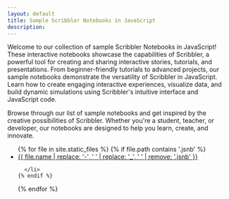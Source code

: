```yaml
---
layout: default
title: Sample Scribbler Notebooks in JavaScript
description: 
---
```




Welcome to our collection of sample Scribbler Notebooks in JavaScript! These interactive notebooks showcase the capabilities of Scribbler, a powerful tool for creating and sharing interactive stories, tutorials, and presentations. From beginner-friendly tutorials to advanced projects, our sample notebooks demonstrate the versatility of Scribbler in JavaScript. Learn how to create engaging interactive experiences, visualize data, and build dynamic simulations using Scribbler's intuitive interface and JavaScript code.



Browse through our list of sample notebooks and get inspired by the creative possibilities of Scribbler. Whether you're a student, teacher, or developer, our notebooks are designed to help you learn, create, and innovate.




<ul class="row">
  {% for file in site.static_files %}
    {% if file.path contains '.jsnb' %}
      <li class="col-md-3 col-sm-4 mb-4 sampleCard">
        <a href="https://app.scribbler.live/?jsnb=https://examples.scribbler.live{{ file.path }}">{{ file.name | replace: '-', ' ' | replace: '_', ' ' | remove: '.jsnb' }}</a>
     
         
      </li>
    {% endif %}
  {% endfor %}
</ul>
